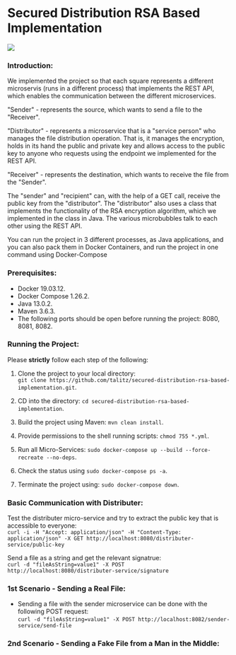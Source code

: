 # Secured Distribution RSA Based Implementation

<img src="https://i.ibb.co/gZ45j0T/Screen-Shot-2020-08-09-at-22-53-52.png" align="center">

### Introduction:

We implemented the project so that each square represents a different microservis (runs in a different process) that implements the REST API, which enables the communication between the different microservices.

"Sender" - represents the source, which wants to send a file to the "Receiver".

"Distributor" - represents a microservice that is a "service person" who manages the file distribution operation. That is, it manages the encryption, holds in its hand the public and private key and allows access to the public key to anyone who requests using the endpoint we implemented for the REST API.

"Receiver" - represents the destination, which wants to receive the file from the "Sender".

The "sender" and "recipient" can, with the help of a GET call, receive the public key from the "distributor".
The "distributor" also uses a class that implements the functionality of the RSA encryption algorithm, which we implemented in the class in Java.
The various microbubbles talk to each other using the REST API.

You can run the project in 3 different processes, as Java applications, and you can also pack them in Docker Containers, and run the project in one command using Docker-Compose

### Prerequisites:

- Docker 19.03.12. 
- Docker Compose 1.26.2.
- Java 13.0.2.
- Maven 3.6.3.
- The following ports should be open before running the project: 8080, 8081, 8082.

### Running the Project:

Please <b>strictly</b> follow each step of the following:

1) Clone the project to your local directory:</br> ```git clone https://github.com/talitz/secured-distribution-rsa-based-implementation.git```.

2) CD into the directory: ```cd secured-distribution-rsa-based-implementation```.

3) Build the project using Maven: ```mvn clean install```.

4) Provide permissions to the shell running scripts: ```chmod 755 *.yml```.

5) Run all Micro-Services: ```sudo docker-compose up --build --force-recreate --no-deps```.

6) Check the status using ```sudo docker-compose ps -a```.

7) Terminate the project using: ```sudo docker-compose down```.

### Basic Communication with Distributer:
Test the distributer micro-service and try to extract the public key that is accessible to everyone:</br>
```curl -i -H "Accept: application/json" -H "Content-Type: application/json" -X GET http://localhost:8080/distributer-service/public-key```

Send a file as a string and get the relevant signatrue:</br>
```curl -d "fileAsString=value1" -X POST http://localhost:8080/distributer-service/signature```

### 1st Scenario - Sending a Real File:
- Sending a file with the sender microservice can be done with the following POST request:</br>
```curl -d "fileAsString=value1" -X POST http://localhost:8082/sender-service/send-file```

### 2nd Scenario - Sending a Fake File from a Man in the Middle:
